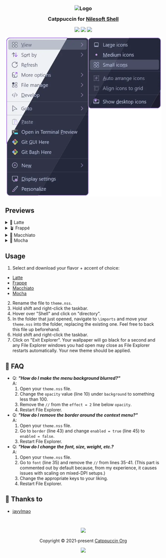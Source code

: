 <h3 align="center">
	<img src="https://raw.githubusercontent.com/catppuccin/catppuccin/main/assets/logos/exports/1544x1544_circle.png" width="100" alt="Logo"/><br/>
	<img src="https://raw.githubusercontent.com/catppuccin/catppuccin/main/assets/misc/transparent.png" height="30" width="0px"/>
	Catppuccin for <a href="https://github.com/moudey/Shell">Nilesoft Shell</a>
	<img src="https://raw.githubusercontent.com/catppuccin/catppuccin/main/assets/misc/transparent.png" height="30" width="0px"/>
</h3>

<p align="center">
	<a href="https://github.com/catppuccin/template/stargazers"><img src="https://img.shields.io/github/stars/catppuccin/nilesoft-shell?colorA=363a4f&colorB=b7bdf8&style=for-the-badge"></a>
	<a href="https://github.com/catppuccin/template/issues"><img src="https://img.shields.io/github/issues/catppuccin/nilesoft-shell?colorA=363a4f&colorB=f5a97f&style=for-the-badge"></a>
	<a href="https://github.com/catppuccin/template/contributors"><img src="https://img.shields.io/github/contributors/catppuccin/nilesoft-shell?colorA=363a4f&colorB=a6da95&style=for-the-badge"></a>
</p>

<p align="center">
	<img src="https://raw.githubusercontent.com/catppuccin/nilesoft-shell/main/assets/preview.webp"/>
</p>

## Previews

<details>
<summary>🌻 Latte</summary>
<img src="https://raw.githubusercontent.com/catppuccin/nilesoft-shell/main/assets/latte.webp"/>
</details>
<details>
<summary>🪴 Frappé</summary>
<img src="https://raw.githubusercontent.com/catppuccin/nilesoft-shell/main/assets/frappe.webp"/>
</details>
<details>
<summary>🌺 Macchiato</summary>
<img src="https://raw.githubusercontent.com/catppuccin/nilesoft-shell/main/assets/macchiato.webp"/>
</details>
<details>
<summary>🌿 Mocha</summary>
<img src="https://raw.githubusercontent.com/catppuccin/nilesoft-shell/main/assets/mocha.webp"/>
</details>

## Usage

1. Select and download your flavor + accent of choice:
  - [Latte](https://github.com/catppuccin/nilesoft-shell/tree/main/latte)
  - [Frappe](https://github.com/catppuccin/nilesoft-shell/tree/main/frappe)
  - [Macchiato](https://github.com/catppuccin/nilesoft-shell/tree/main/macchiato)
  - [Mocha](https://github.com/catppuccin/nilesoft-shell/tree/main/mocha)
2. Rename the file to `theme.nss`.
3. Hold shift and right-click the taskbar.
4. Hover over "Shell" and click on "directory".
5. In the folder that just opened, navigate to `\imports` and move your `theme.nss` into the folder, replacing the existing one. Feel free to back this file up beforehand.
6. Hold shift and right-click the taskbar.
7. Click on "Exit Explorer".
Your wallpaper will go black for a second and any File Explorer windows you had open may close as File Explorer restarts automatically. Your new theme should be applied.

<!-- this section is optional -->
## 🙋 FAQ

-	Q: **_"How do I make the menu background blurred?"_**\
	A: 
    1. Open your `theme.nss` file.
    2. Change the `opacity` value (line 10) under `background` to something less than 100.
    3. Remove the `//` from the `effect = 2` line below `opacity`. 
    4. Restart File Explorer.
-	Q: **_"How do I remove the border around the context menu?"_**\
	A: 
    1. Open your `theme.nss` file.
    2. Go to `border` (line 43) and change `enabled = true` (line 45) to `enabled = false`.
    3. Restart File Explorer.
- Q: **_"How do I change the font, size, weight, etc.?_**\
  A:
    1. Open your `theme.nss` file.
    2. Go to `font` (line 35) and remove the `//` from lines 35-41. (This part is commented out by default because, from my experience, it causes issues with scaling on mixed-DPI setups.)
    3. Change the appropriate keys to your liking.
    4. Restart File Explorer.

## 💝 Thanks to

- [jayylmao](https://github.com/jayylmao)

&nbsp;

<p align="center">
	<img src="https://raw.githubusercontent.com/catppuccin/catppuccin/main/assets/footers/gray0_ctp_on_line.svg?sanitize=true" />
</p>

<p align="center">
	Copyright &copy; 2021-present <a href="https://github.com/catppuccin" target="_blank">Catppuccin Org</a>
</p>

<p align="center">
	<a href="https://github.com/catppuccin/catppuccin/blob/main/LICENSE"><img src="https://img.shields.io/static/v1.svg?style=for-the-badge&label=License&message=MIT&logoColor=d9e0ee&colorA=363a4f&colorB=b7bdf8"/></a>
</p>
